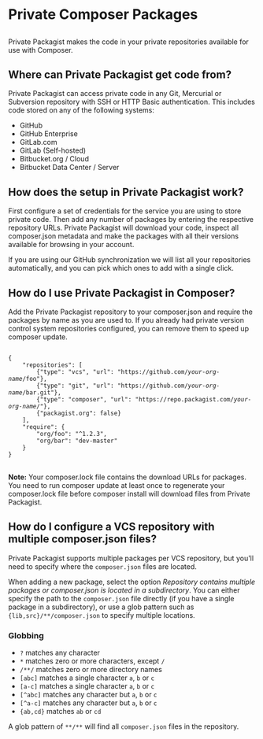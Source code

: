 # Private Composer Packages
##

Private Packagist makes the code in your private repositories available for use with Composer.

## Where can Private Packagist get code from?
Private Packagist can access private code in any Git, Mercurial or Subversion repository with SSH or HTTP Basic authentication. This includes code stored on any of the following systems:
* GitHub
* GitHub Enterprise
* GitLab.com
* GitLab (Self-hosted)
* Bitbucket.org / Cloud
* Bitbucket Data Center / Server

## How does the setup in Private Packagist work?
First configure a set of credentials for the service you are using to store private code. Then add any number of packages by entering the respective repository URLs. Private Packagist will download your code, inspect all composer.json metadata and make the packages with all their versions available for browsing in your account.

If you are using our GitHub synchronization we will list all your repositories automatically, and you can pick which ones to add with a single click.

## How do I use Private Packagist in Composer?
Add the Private Packagist repository to your composer.json and require the packages by name as you are used to. If you already had private version control system repositories configured, you can remove them to speed up composer update.

<pre>
<code>
{
    "repositories": [
        <span class="strikethrough">{"type": "vcs", "url": "https://github.com/<i>your-org-name</i>/foo"},</span>
        <span class="strikethrough">{"type": "git", "url": "https://github.com/<i>your-org-name</i>/bar.git"},</span>
        {"type": "composer", "url": "https://repo.packagist.com/<i>your-org-name</i>/"},
        {"packagist.org": false}
    ],
    "require": {
        "org/foo": "^1.2.3",
        "org/bar": "dev-master"
    }
}
</code>
</pre>
**Note:** Your composer.lock file contains the download URLs for packages. You need to run composer update at least once to regenerate your composer.lock file before composer install will download files from Private Packagist.

## How do I configure a VCS repository with multiple composer.json files?

Private Packagist supports multiple packages per VCS repository, but you'll need to specify where the `composer.json` files are located.

When adding a new package, select the option _Repository contains multiple packages or composer.json is located in a subdirectory_. You can either specify the path to the `composer.json` file directly (if you have a single package in a subdirectory), or use a glob pattern such as `{lib,src}/**/composer.json` to specify multiple locations.

### Globbing

- `?` matches any character
- `*` matches zero or more characters, except `/`
- `/**/` matches zero or more directory names
- `[abc]` matches a single character `a`, `b` or `c`
- `[a-c]` matches a single character `a`, `b` or `c`
- `[^abc]` matches any character but `a`, `b` or `c`
- `[^a-c]` matches any character but `a`, `b` or `c`
- `{ab,cd}` matches `ab` or `cd`

A glob pattern of `**/**` will find all `composer.json` files in the repository.
